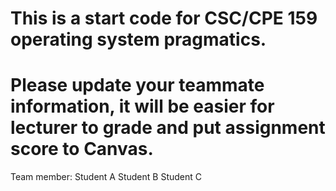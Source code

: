 # This is a start code for CSC/CPE 159 operating system pragmatics.

# Please update your teammate information, it will be easier for lecturer to grade and put assignment score to Canvas. 

Team member:
Student A
Student B
Student C

